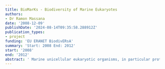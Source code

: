 ```yaml
---
title: BioMarKs - Biodiversity of Marine Eukaryotes
authors:
- Dr Ramon Massana
date: '2008-12-09'
publishDate: '2024-08-14T09:35:58.288912Z'
publication_types:
- project
funding: 'EU ERANET BiodivERsA'
summary: 'Start: 2008 End: 2012'
start: '2008'
end: '2012'
abstract: ' Marine unicellular eukaryotic organisms, in particular protists, are among the least explored compartments of biodiversity, yet they are suspected to profoundly impact marine ecosystem functioning, global biogeochemical cycles and climate. They can also offer unexplored functions and be used to propose new indicators of marine environments’ statuses. BioMarKs aimed at exploring this unknown compartment of life and assessing the taxonomic and functional complexity of protistan communities along the European coastlines to a ) establish a baseline of protists biodiversity in European coastal waters, and apply this data to environmental and evolutionary questions on protists; b) assess new functions that can be derived from this unexplored taxonomic group and evaluate their use to monitor the health of marine environments. '
---
```

